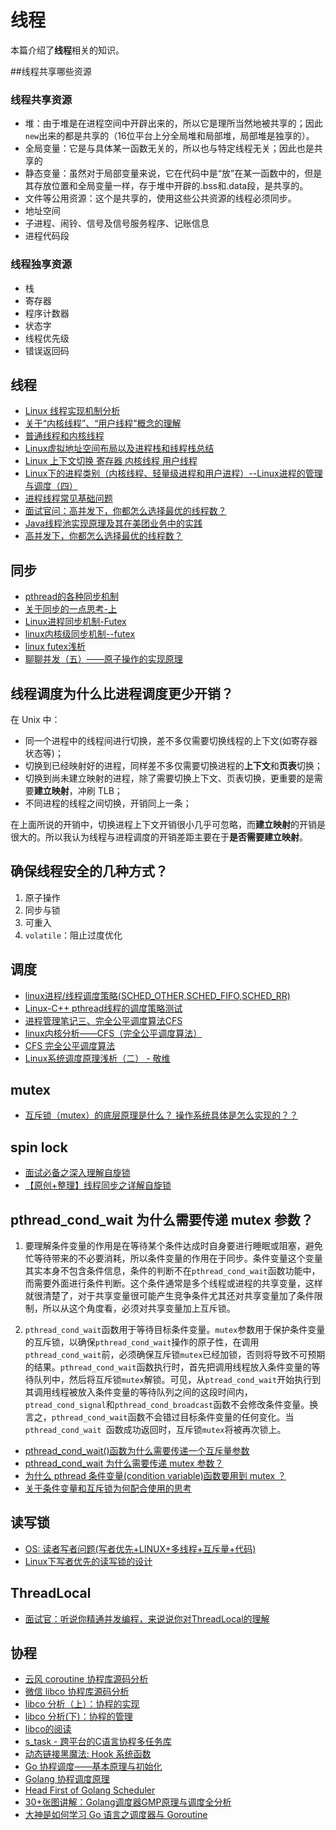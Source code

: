 # 线程

本篇介绍了**线程**相关的知识。

##线程共享哪些资源

### 线程共享资源

- 堆：由于堆是在进程空间中开辟出来的，所以它是理所当然地被共享的；因此`new`出来的都是共享的（16位平台上分全局堆和局部堆，局部堆是独享的）。
-  全局变量：它是与具体某一函数无关的，所以也与特定线程无关；因此也是共享的
-  静态变量：虽然对于局部变量来说，它在代码中是“放”在某一函数中的，但是其存放位置和全局变量一样，存于堆中开辟的.bss和.data段，是共享的。
- 文件等公用资源：这个是共享的，使用这些公共资源的线程必须同步。
- 地址空间
- 子进程、闹铃、信号及信号服务程序、记账信息
- 进程代码段

### 线程独享资源

- 栈
- 寄存器
- 程序计数器
- 状态字
- 线程优先级
- 错误返回码

## 线程

- [Linux 线程实现机制分析](https://www.ibm.com/developerworks/cn/linux/kernel/l-thread/index.html)
- [关于“内核线程”、“用户线程”概念的理解](https://blog.csdn.net/u012927281/article/details/51602898?depth_1-utm_source=distribute.pc_relevant.none-task&utm_source=distribute.pc_relevant.none-task)
- [普通线程和内核线程](https://www.cnblogs.com/alantu2018/p/8526916.html)
- [Linux虚拟地址空间布局以及进程栈和线程栈总结](https://www.cnblogs.com/xzzzh/p/6596982.html)
- [Linux 上下文切换 寄存器 内核线程 用户线程](https://tuweiguang.cn/2019/07/21/Linux%20%E4%B8%8A%E4%B8%8B%E6%96%87%E5%88%87%E6%8D%A2%20%E5%AF%84%E5%AD%98%E5%99%A8%20%E5%86%85%E6%A0%B8%E7%BA%BF%E7%A8%8B%20%E7%94%A8%E6%88%B7%E7%BA%BF%E7%A8%8B/)
- [Linux下的进程类别（内核线程、轻量级进程和用户进程）--Linux进程的管理与调度（四）](https://www.cnblogs.com/linhaostudy/p/9585506.html)
- [进程线程常见基础问题](http://whatbeg.com/2019/06/05/processthread.html)
- [面试官问：高并发下，你都怎么选择最优的线程数？](https://juejin.im/post/5ec62f26e51d4578853d1918?utm_source=gold_browser_extension)
- [Java线程池实现原理及其在美团业务中的实践](https://tech.meituan.com/2020/04/02/java-pooling-pratice-in-meituan.html)
- [高并发下，你都怎么选择最优的线程数？](https://juejin.im/post/5ec62f26e51d4578853d1918?utm_source=gold_browser_extension)

## 同步

- [pthread的各种同步机制](https://casatwy.com/pthreadde-ge-chong-tong-bu-ji-zhi.html)
- [关于同步的一点思考-上](https://github.com/farmerjohngit/myblog/issues/6#)
- [Linux进程同步机制-Futex](https://cloud.tencent.com/developer/article/1176832)
- [linux内核级同步机制--futex](https://juejin.im/post/5bbca253e51d451e132521e8)
- [linux futex浅析](https://yq.aliyun.com/articles/6043)
- [聊聊并发（五）——原子操作的实现原理](https://www.infoq.cn/article/atomic-operation)

## 线程调度为什么比进程调度更少开销？

在 Unix 中：

- 同一个进程中的线程间进行切换，差不多仅需要切换线程的上下文(如寄存器状态等)；
- 切换到已经映射好的进程，同样差不多仅需要切换进程的**上下文**和**页表**切换；
- 切换到尚未建立映射的进程，除了需要切换上下文、页表切换，更重要的是需要**建立映射**，冲刷 TLB；
- 不同进程的线程之间切换，开销同上一条；

在上面所说的开销中，切换进程上下文开销很小几乎可忽略，而**建立映射**的开销是很大的。所以我认为线程与进程调度的开销差距主要在于**是否需要建立映射**。

## **确保线程安全的几种方式？**

1. 原子操作
2. 同步与锁
3. 可重入
4. `volatile`：阻止过度优化

## 调度

- [linux进程/线程调度策略(SCHED_OTHER,SCHED_FIFO,SCHED_RR)](https://blog.csdn.net/u012007928/article/details/40144089)
- [Linux-C++ pthread线程的调度策略测试](https://blog.sunzhihao.com/pthread%E7%BA%BF%E7%A8%8B%E7%9A%84%E8%B0%83%E5%BA%A6%E7%AD%96%E7%95%A5%E6%B5%8B%E8%AF%95/)
- [进程管理笔记三、完全公平调度算法CFS](https://blog.csdn.net/XD_hebuters/article/details/79623130)
- [linux内核分析——CFS（完全公平调度算法）](https://www.cnblogs.com/tianguiyu/articles/6091378.html)
- [CFS 完全公平调度算法](https://www.jianshu.com/p/e7417f10b6c4)
- [Linux系统调度原理浅析（二） - 敬维](https://jingwei.link/2019/02/13/linux-process-thread-schedule-2.html)

## mutex

- [互斥锁（mutex）的底层原理是什么？ 操作系统具体是怎么实现的？？](https://www.zhihu.com/question/332113890/answer/1052024052)

## spin lock

- [面试必备之深入理解自旋锁](https://zhuanlan.zhihu.com/p/40729293)
- [【原创+整理】线程同步之详解自旋锁](https://www.cnblogs.com/cposture/p/SpinLock.html)

## pthread_cond_wait 为什么需要传递 mutex 参数？

1. 要理解条件变量的作用是在等待某个条件达成时自身要进行睡眠或阻塞，避免忙等待带来的不必要消耗，所以条件变量的作用在于同步。条件变量这个变量其实本身不包含条件信息，条件的判断不在`pthread_cond_wait`函数功能中，而需要外面进行条件判断。这个条件通常是多个线程或进程的共享变量，这样就很清楚了，对于共享变量很可能产生竞争条件尤其还对共享变量加了条件限制，所以从这个角度看，必须对共享变量加上互斥锁。

2. `pthread_cond_wait`函数用于等待目标条件变量。`mutex`参数用于保护条件变量的互斥锁，以确保`pthread_cond_wait`操作的原子性，在调用`pthread_cond_wait`前，必须确保互斥锁`mutex`已经加锁，否则将导致不可预期的结果。`pthread_cond_wait`函数执行时，首先把调用线程放入条件变量的等待队列中，然后将互斥锁`mutex`解锁。可见，从`ptread_cond_wait`开始执行到其调用线程被放入条件变量的等待队列之间的这段时间内，`ptread_cond_signal`和`pthread_cond_broadcast`函数不会修改条件变量。换言之，`pthread_cond_wait`函数不会错过目标条件变量的任何变化。当`pthread_cond_wait `函数成功返回时，互斥锁`mutex`将被再次锁上。

- [pthread_cond_wait()函数为什么需要传递一个互斥量参数](http://progrom.cn/2017/07/22/condvar-with-mutex/)
- [pthread_cond_wait 为什么需要传递 mutex 参数？](https://www.zhihu.com/question/24116967/answer/507224988)
- [为什么 pthread 条件变量(condition variable)函数要用到 mutex ？](https://feng-qi.github.io/2017/05/08/Why-do-pthreads-condition-variable-functions-require-a-mutex/)
- [关于条件变量和互斥锁为何配合使用的思考](https://blog.csdn.net/zrf2112/article/details/52287915)

## 读写锁

- [OS: 读者写者问题(写者优先+LINUX+多线程+互斥量+代码)](https://love.junzimu.com/archives/2800)
- [Linux下写者优先的读写锁的设计](https://www.ibm.com/developerworks/cn/linux/l-rwlock_writing/)

##  ThreadLocal

- [面试官：听说你精通并发编程，来说说你对ThreadLocal的理解](https://juejin.im/post/5ecfb4baf265da7700281163#heading-1)

## 协程

- [云风 coroutine 协程库源码分析](https://www.cyhone.com/articles/analysis-of-cloudwu-coroutine/)
- [微信 libco 协程库源码分析](https://www.cyhone.com/articles/analysis-of-libco/)
- [libco 分析（上）：协程的实现](http://kaiyuan.me/2017/07/10/libco/)
- [libco 分析(下)：协程的管理](http://kaiyuan.me/2017/10/20/libco2/)
- [libco的阅读](https://reachfish.github.io/2017/08/09/libco_read/)
- [s_task - 跨平台的C语言协程多任务库]()
- [动态链接黑魔法: Hook 系统函数](hhttps://github.com/xhawk18/s_task/blob/master/readme_cn.md#%e5%85%b6%e4%bb%96%e5%8d%8f%e7%a8%8b%e5%ba%93%e5%af%b9%e6%af%94ttp://kaiyuan.me/2017/05/03/function_wrapper/)
- [Go 协程调度——基本原理与初始化](https://github.com/LeoYang90/Golang-Internal-Notes/blob/master/Go%20%E5%9E%83%E5%9C%BE%E5%9B%9E%E6%94%B6.md)
- [Golang 协程调度原理](https://feiybox.com/2020/03/14/Golang-%E5%8D%8F%E7%A8%8B%E8%B0%83%E5%BA%A6%E5%8E%9F%E7%90%86/)
- [Head First of Golang Scheduler](https://zhuanlan.zhihu.com/p/42057783)
- [30+张图讲解：Golang调度器GMP原理与调度全分析](https://mp.weixin.qq.com/s/SEPP56sr16bep4C_S0TLgA)
- [大神是如何学习 Go 语言之调度器与 Goroutine](https://mp.weixin.qq.com/s?__biz=MzAxMTA4Njc0OQ==&mid=2651438277&idx=4&sn=6afb0ebd60a5a4db5c77e075b3914095&chksm=80bb6237b7cceb217150de4d41a9e98a4e3285c7c885728f92f644d8b0161338319e890783ae&scene=21#wechat_redirect)